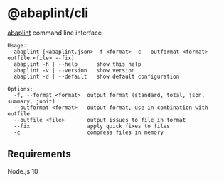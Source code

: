# @abaplint/cli

[abaplint](https://abaplint.org) command line interface

```
Usage:
  abaplint [<abaplint.json> -f <format> -c --outformat <format> --outfile <file> --fix]
  abaplint -h | --help      show this help
  abaplint -v | --version   show version
  abaplint -d | --default   show default configuration

Options:
  -f, --format <format>  output format (standard, total, json, summary, junit)
  --outformat <format>   output format, use in combination with outfile
  --outfile <file>       output issues to file in format
  --fix                  apply quick fixes to files
  -c                     compress files in memory
```

## Requirements
Node.js 10